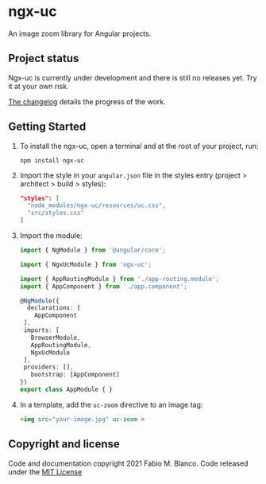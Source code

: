 # ngx-uc #

An image zoom library for Angular projects.

## Project status ##

Ngx-uc is currently under development and there is still no releases yet. Try it at your own risk.

[The changelog](https://github.com/fabio-blanco/ngx-uc/blob/master/CHANGELOG.md) details the 
progress of the work.

## Getting Started ##

1. To install the ngx-uc, open a terminal and at the root of your project, run:
   ```shell
   npm install ngx-uc
   ```
2. Import the style in your `angular.json` file in the styles entry (project > architect > build > styles):
   ```json
   "styles": [
     "node_modules/ngx-uc/resources/uc.css",
     "src/styles.css"
   ]
   ```
   
3. Import the module:
   ```typescript
   import { NgModule } from '@angular/core';

   import { NgxUcModule } from 'ngx-uc';

   import { AppRoutingModule } from './app-routing.module';
   import { AppComponent } from './app.component';

   @NgModule({
     declarations: [
       AppComponent
    ],
    imports: [
      BrowserModule,
      AppRoutingModule,
      NgxUcModule
    ],
    providers: [],
      bootstrap: [AppComponent]
   })
   export class AppModule { }
   ```
   
4. In a template, add the `uc-zoom` directive to an image tag:
   ```html
   <img src="your-image.jpg" uc-zoom >
   ```

## Copyright and license ##

Code and documentation copyright 2021 Fabio M. Blanco. Code released under the
[MIT License](https://github.com/fabio-blanco/ngx-uc/blob/master/LICENSE)
